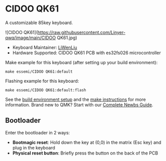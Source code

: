 # CIDOO QK61

A customizable 85key keyboard.

![CIDOO QK61](https://raw.githubusercontent.com/Linyer-qwq/image/main/CIDOO QK61.jpg)

* Keyboard Maintainer: [LiWenLiu](https://github.com/LiuLiuQMK)
* Hardware Supported: CIDOO QK61 PCB with es32fs026 microcontroller

Make example for this keyboard (after setting up your build environment):

    make essemi/CIDOO QK61:default

Flashing example for this keyboard:

    make essemi/CIDOO QK61:default:flash

See the [build environment setup](https://docs.qmk.fm/#/getting_started_build_tools) and the [make instructions](https://docs.qmk.fm/#/getting_started_make_guide) for more information. Brand new to QMK? Start with our [Complete Newbs Guide](https://docs.qmk.fm/#/newbs).

## Bootloader

Enter the bootloader in 2 ways:

* **Bootmagic reset**: Hold down the key at (0,0) in the matrix (Esc key) and plug in the keyboard
* **Physical reset button**: Briefly press the button on the back of the PCB
